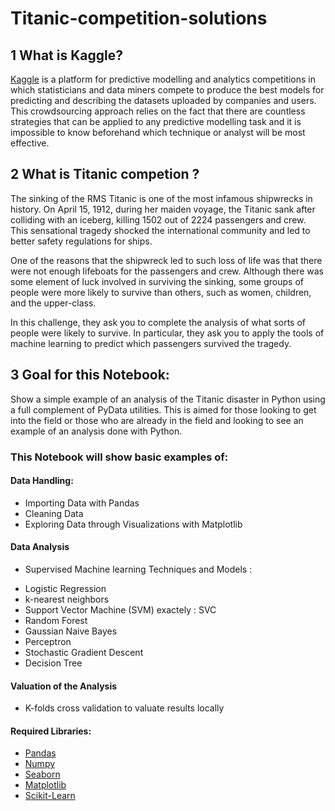 # Titanic-competition-solutions
## 1 What is Kaggle?
[Kaggle](https://en.wikipedia.org/wiki/Kaggle) is a platform for predictive modelling and analytics competitions in which statisticians and data miners compete to produce the best models for predicting and describing the datasets uploaded by companies and users. This crowdsourcing approach relies on the fact that there are countless strategies that can be applied to any predictive modelling task and it is impossible to know beforehand which technique or analyst will be most effective.
## 2 What is Titanic competion ?
The sinking of the RMS Titanic is one of the most infamous shipwrecks in history.  On April 15, 1912, during her maiden voyage, the Titanic sank after colliding with an iceberg, killing 1502 out of 2224 passengers and crew. This sensational tragedy shocked the international community and led to better safety regulations for ships.

One of the reasons that the shipwreck led to such loss of life was that there were not enough lifeboats for the passengers and crew. Although there was some element of luck involved in surviving the sinking, some groups of people were more likely to survive than others, such as women, children, and the upper-class.

In this challenge, they ask you to complete the analysis of what sorts of people were likely to survive. In particular, they ask you to apply the tools of machine learning to predict which passengers survived the tragedy.
## 3 Goal for this Notebook:
Show a simple example of an analysis of the Titanic disaster in Python using a full complement of PyData utilities. This is aimed for those looking to get into the field or those who are already in the field and looking to see an example of an analysis done with Python.
### This Notebook will show basic examples of:
#### Data Handling:
* Importing Data with Pandas
* Cleaning Data
* Exploring Data through Visualizations with Matplotlib
#### Data Analysis
* Supervised Machine learning Techniques and Models :
+ Logistic Regression 
+ k-nearest neighbors
+ Support Vector Machine (SVM) exactely : SVC 
+ Random Forest
+ Gaussian Naive Bayes
+ Perceptron
+ Stochastic Gradient Descent
+ Decision Tree
#### Valuation of the Analysis
* K-folds cross validation to valuate results locally
#### Required Libraries:
* [Pandas](https://pandas.pydata.org/)
* [Numpy](http://www.numpy.org/)
* [Seaborn](https://seaborn.pydata.org/)
* [Matplotlib](https://matplotlib.org/)
* [Scikit-Learn](http://scikit-learn.org/)
